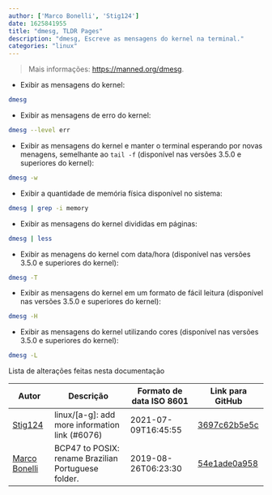 ```yaml
---
author: ['Marco Bonelli', 'Stig124']
date: 1625841955
title: "dmesg, TLDR Pages"
description: "dmesg, Escreve as mensagens do kernel na terminal."
categories: "linux"
---
```

> Mais informações: <https://manned.org/dmesg>.

- Exibir as mensagens do kernel:

```bash
dmesg
```

- Exibir as mensagens de erro do kernel:

```bash
dmesg --level err
```

- Exibir as mensagens do kernel e manter o terminal esperando por novas menagens, semelhante ao `tail -f` (disponível nas versões 3.5.0 e superiores do kernel):

```bash
dmesg -w
```

- Exibir a quantidade de memória física disponível no sistema:

```bash
dmesg | grep -i memory
```

- Exibir as mensagens do kernel divididas em páginas:

```bash
dmesg | less
```

- Exibir as menagens do kernel com data/hora (disponível nas versões 3.5.0 e superiores do kernel):

```bash
dmesg -T
```

- Exibir as mensagens do kernel em um formato de fácil leitura (disponível nas versões 3.5.0 e superiores do kernel):

```bash
dmesg -H
```

- Exibir as mensagens do kernel utilizando cores (disponível nas versões 3.5.0 e superiores do kernel):

```bash
dmesg -L
```
Lista de alterações feitas nesta documentação


Autor | Descrição | Formato de data ISO 8601 | Link para GitHub
------|-----|-----|-----
[Stig124](mailto:stigpro@outlook.fr) | linux/[a-g]: add more information link (#6076) | 2021-07-09T16:45:55 | [3697c62b5e5c](https://github.com/tldr-pages/tldr/commit/3697c62b5e5cd9bae7a99c591cb81d1ddcfbf792)
[Marco Bonelli](mailto:marco@mebeim.net) | BCP47 to POSIX: rename Brazilian Portuguese folder. | 2019-08-26T06:23:30 | [54e1ade0a958](https://github.com/tldr-pages/tldr/commit/54e1ade0a958f3a08d9ed60f32b66188d0ecfb63)

